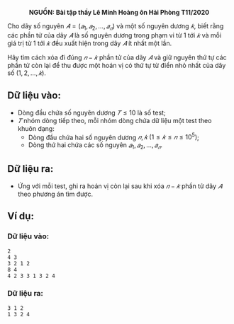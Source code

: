 **<center>NGUỒN: Bài tập thầy Lê Minh Hoàng ôn Hải Phòng T11/2020</center>**

Cho dãy số nguyên $𝐴 = (𝑎_1, 𝑎_2, … , 𝑎_𝑛)$ và một số nguyên dương $𝑘$, biết rằng các phần tử của dãy $𝐴$ là số nguyên dương trong phạm vi từ $1$ tới $𝑘$ và mỗi giá trị từ $1$ tới $𝑘$ đều xuất hiện trong dãy $𝐴$ ít nhất một lần.

Hãy tìm cách xóa đi đúng $𝑛 − 𝑘$ phần tử của dãy $𝐴$ và giữ nguyên thứ tự các phần tử còn lại để thu được một hoán vị có thứ tự từ điển nhỏ nhất của dãy số $(1,2, … , 𝑘)$.

## Dữ liệu vào:
- Dòng đầu chứa số nguyên dương $𝑇 ≤ 10$ là số test;
- $𝑇$ nhóm dòng tiếp theo, mỗi nhóm dòng chứa dữ liệu một test theo khuôn dạng:
    - Dòng đầu chứa hai số nguyên dương $𝑛, 𝑘\ (1 ≤ 𝑘 ≤ 𝑛 ≤ 10^5)$;
    - Dòng thứ hai chứa các số nguyên $𝑎_1, 𝑎_2, … , 𝑎_𝑛$.

## Dữ liệu ra:
- Ứng với mỗi test, ghi ra hoán vị còn lại sau khi xóa $𝑛 − 𝑘$ phần tử dãy $𝐴$ theo phương án tìm được.

## Ví dụ:
### Dữ liệu vào:
```
2
4 3
3 2 1 2
8 4
4 2 3 3 1 3 2 4
```

### Dữ liệu ra:
```
3 1 2
1 3 2 4
```